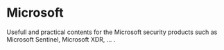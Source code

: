 # Microsoft
Usefull and practical contents for the Microsoft security products such as Microsoft Sentinel, Microsoft XDR, ... .